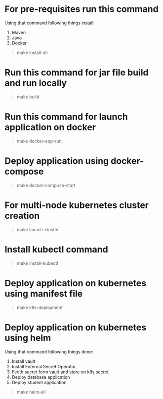 # For pre-requisites run this command
  Using that command following things install:
  
  1) Maven
  2) Java
  3) Docker
>  make install-all

# Run this command for jar file build and run locally
>  make build

# Run this command for launch application on docker
>  make docker-app-run

# Deploy application using docker-compose
>  make docker-compose-start

# For multi-node kubernetes cluster creation
>  make launch-cluster

# Install kubectl command
>  make install-kubectl

# Deploy application on kubernetes using manifest file
>  make k8s-deployment

# Deploy application on kubernetes using helm
  Using that command following things done:
  1) Install vault
  2) Install External Secret Operator
  3) Fecth secret form vault and store on k8s secret
  4) Deploy database application
  5) Deploy student application
>  make helm-all

